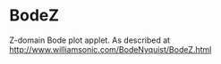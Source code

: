 # BodeZ
Z-domain Bode plot applet.
As described at http://www.williamsonic.com/BodeNyquist/BodeZ.html
